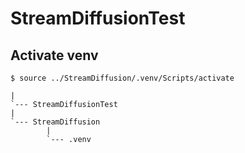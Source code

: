 # StreamDiffusionTest

## Activate venv

```
$ source ../StreamDiffusion/.venv/Scripts/activate
```

```
|
`--- StreamDiffusionTest
|
`--- StreamDiffusion
        |
        `--- .venv

```